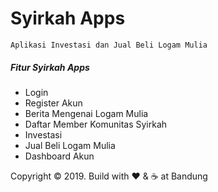 # Syirkah Apps

```
Aplikasi Investasi dan Jual Beli Logam Mulia  
```

##### Fitur Syirkah Apps

* Login
* Register Akun
* Berita Mengenai Logam Mulia
* Daftar Member Komunitas Syirkah
* Investasi
* Jual Beli Logam Mulia
* Dashboard Akun

Copyright © 2019. Build with ❤️ & ☕️ at Bandung
